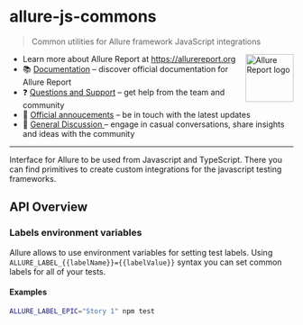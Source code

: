 # allure-js-commons

> Common utilities for Allure framework JavaScript integrations

[<img src="https://allurereport.org/public/img/allure-report.svg" height="85px" alt="Allure Report logo" align="right" />](https://allurereport.org "Allure Report")

- Learn more about Allure Report at https://allurereport.org
- 📚 [Documentation](https://allurereport.org/docs/) – discover official documentation for Allure Report
- ❓ [Questions and Support](https://github.com/orgs/allure-framework/discussions/categories/questions-support) – get help from the team and community
- 📢 [Official annoucements](https://github.com/orgs/allure-framework/discussions/categories/announcements) – be in touch with the latest updates
- 💬 [General Discussion ](https://github.com/orgs/allure-framework/discussions/categories/general-discussion) – engage in casual conversations, share insights and ideas with the community

---

Interface for Allure to be used from Javascript and TypeScript.
There you can find primitives to create custom integrations for the javascript testing frameworks.

## API Overview

### Labels environment variables

Allure allows to use environment variables for setting test labels.
Using `ALLURE_LABEL_{{labelName}}={{labelValue}}` syntax you can set common labels for all of your tests.

#### Examples

```bash
ALLURE_LABEL_EPIC="Story 1" npm test
```
